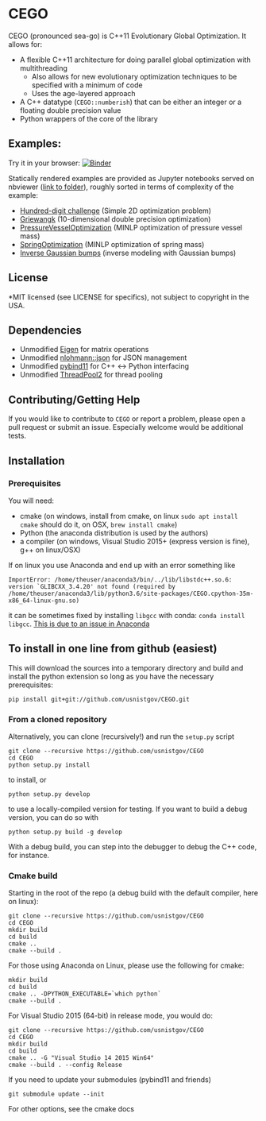 # CEGO

CEGO (pronounced sea-go) is C++11 Evolutionary Global Optimization.  It allows for:

* A flexible C++11 architecture for doing parallel global optimization with multithreading
    * Also allows for new evolutionary optimization techniques to be specified with a minimum of code
    * Uses the age-layered approach
* A C++ datatype (``CEGO::numberish``) that can be either an integer or a floating double precision value
* Python wrappers of the core of the library

## Examples:

Try it in your browser: [![Binder](https://mybinder.org/badge.svg)](https://mybinder.org/v2/gh/usnistgov/CEGO/master)

Statically rendered examples are provided as Jupyter notebooks served on nbviewer ([link to folder](https://nbviewer.jupyter.org/github/usnistgov/CEGO/tree/master/notebooks)), roughly sorted in terms of complexity of the example:

* [Hundred-digit challenge](https://nbviewer.jupyter.org/github/usnistgov/CEGO/tree/master/HundredDigit.ipynb) (Simple 2D optimization problem)
* [Griewangk](https://nbviewer.jupyter.org/github/usnistgov/CEGO/tree/master/notebooks/Griewangk.ipynb) (10-dimensional double precision optimization)
* [PressureVesselOptimization](https://nbviewer.jupyter.org/github/usnistgov/CEGO/tree/master/notebooks/PressureVesselOptimization.ipynb) (MINLP optimization of pressure vessel mass)
* [SpringOptimization](https://nbviewer.jupyter.org/github/usnistgov/CEGO/tree/master/notebooks/SpringOptimization.ipynb) (MINLP optimization of spring mass)
* [Inverse Gaussian bumps](https://nbviewer.jupyter.org/github/usnistgov/CEGO/tree/master/notebooks/InverseBumps.ipynb) (inverse modeling with Gaussian bumps)

## License

*MIT licensed (see LICENSE for specifics), not subject to copyright in the USA.

## Dependencies

* Unmodified [Eigen](https://eigen.tuxfamily.org/dox/) for matrix operations
* Unmodified [nlohmann::json](https://github.com/nlohmann/json) for JSON management
* Unmodified [pybind11](https://github.com/pybind/pybind11) for C++ <-> Python interfacing
* Unmodified [ThreadPool2](https://github.com/stfx/ThreadPool2) for thread pooling

## Contributing/Getting Help

If you would like to contribute to ``CEGO`` or report a problem, please open a pull request or submit an issue.  Especially welcome would be additional tests.

## Installation

### Prerequisites

You will need:

* cmake (on windows, install from cmake, on linux ``sudo apt install cmake`` should do it, on OSX, ``brew install cmake``)
* Python (the anaconda distribution is used by the authors)
* a compiler (on windows, Visual Studio 2015+ (express version is fine), g++ on linux/OSX)

If on linux you use Anaconda and end up with an error something like
```
ImportError: /home/theuser/anaconda3/bin/../lib/libstdc++.so.6: version `GLIBCXX_3.4.20' not found (required by /home/theuser/anaconda3/lib/python3.6/site-packages/CEGO.cpython-35m-x86_64-linux-gnu.so)
```
it can be sometimes fixed by installing ``libgcc`` with conda: ``conda install libgcc``.  [This is due to an issue in Anaconda](https://github.com/ContinuumIO/anaconda-issues/issues/483)

## To install in one line from github (easiest)

This will download the sources into a temporary directory and build and install the python extension so long as you have the necessary prerequisites:
```
pip install git+git://github.com/usnistgov/CEGO.git
```

### From a cloned repository

Alternatively, you can clone (recursively!) and run the ``setup.py`` script

```
git clone --recursive https://github.com/usnistgov/CEGO
cd CEGO
python setup.py install
```

to install, or 

```
python setup.py develop
```

to use a locally-compiled version for testing.  If you want to build a debug version, you can do so with

```
python setup.py build -g develop
```
With a debug build, you can step into the debugger to debug the C++ code, for instance.  

### Cmake build

Starting in the root of the repo (a debug build with the default compiler, here on linux):

``` 
git clone --recursive https://github.com/usnistgov/CEGO
cd CEGO
mkdir build
cd build
cmake ..
cmake --build .
```
For those using Anaconda on Linux, please use the following for cmake:
```
mkdir build
cd build
cmake .. -DPYTHON_EXECUTABLE=`which python`
cmake --build .
```
For Visual Studio 2015 (64-bit) in release mode, you would do:
``` 
git clone --recursive https://github.com/usnistgov/CEGO
cd CEGO
mkdir build
cd build
cmake .. -G "Visual Studio 14 2015 Win64"
cmake --build . --config Release
```

If you need to update your submodules (pybind11 and friends)

```
git submodule update --init
```

For other options, see the cmake docs
